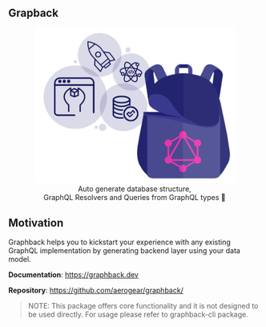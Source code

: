 ## Grapback

<p align="center">
  <img width="400" src="https://github.com/aerogear/graphback/raw/master/website/static/img/graphback.png">
  <br/>
  Auto generate database structure, <br/>
  GraphQL Resolvers and Queries from GraphQL types 🚀
</p>

## Motivation 

Graphback helps you to kickstart your experience with any existing GraphQL implementation
by generating backend layer using your data model.

**Documentation**: https://graphback.dev

**Repository**: https://github.com/aerogear/graphback/

> NOTE: This package offers core functionality and it is not designed to be used directly. 
For usage please refer to graphback-cli package.
